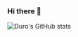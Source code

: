 ### Hi there 👋

![Duro's GitHub stats](https://github-readme-stats.vercel.app/api?username=DuroGFX&theme=dark&show_icons=true)

